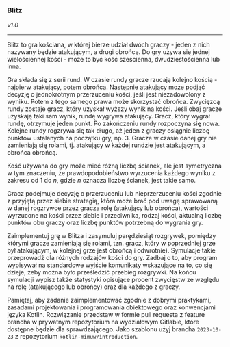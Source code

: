 ### Blitz
*v1.0*

---
Blitz to gra kościana, w której bierze udział dwóch graczy - jeden z nich
nazywany będzie atakującym, a drugi obrońcą. Do gry używa się
jednej wielościennej kości - może to być kość sześcienna, dwudziestościenna
lub inna.

Gra składa się z serii rund. W czasie rundy gracze rzucają kolejno kością -
najpierw atakujący, potem obrońca. Następnie atakujący może podjąć decyzję
o jednokrotnym przerzuceniu kości, jeśli jest niezadowolony z wyniku.
Potem z tego samego prawa może skorzystać obrońca. Zwycięzcą rundy zostaje gracz,
który uzyskał wyższy wynik na kości. Jeśli obaj gracze uzyskają taki sam wynik,
rundę wygrywa atakujący. Gracz, który wygrał rundę, otrzymuje jeden punkt.
Po zakończeniu rundy rozpoczyna się nowa. Kolejne rundy rogzrywa się tak długo,
aż jeden z graczy osiągnie liczbę punktów ustalanych na początku gry, np. 3.
Gracze w czasie danej gry nie zamieniają się rolami, tj. atakujący w każdej rundzie
jest atakującym, a obrońca obrońcą.

Kość używana do gry może mieć różną liczbę ścianek, ale jest symetryczna w tym
znaczeniu, że prawdopodobieństwo wyrzucenia każdego wyniku z zakresu od 1 do *n*,
gdzie *n* oznacza liczbę ścianek, jest takie samo.

Gracz podejmuje decyzję o przerzuceniu lub nieprzerzuceniu kości zgodnie z przyjętą
przez siebie strategią, która może brać pod uwagę sprawowaną w danej rogzrywce
przez gracza rolę (atakujący lub obrońca), wartości wyrzucone na kości przez siebie
i przeciwnika, rodzaj kości, aktualną liczbę punktów obu graczy oraz liczbę punktów
potrzebną do wygrania gry.

Zaimplementuj grę w Blitza i zasymuluj parędziesiąt rozgrywek, pomiędzy którymi
gracze zamieniają się rolami, tzn. gracz, który w poprzedniej grze był atakującym,
w kolejnej grze jest obrońcą i odwrotnie). Symulacje takie przeprowadź dla
różnych rodzajów kości do gry. Zadbaj o to, aby program wypisywał na standardowe
wyjście komunikaty wskazujące na to, co się dzieje, żeby można było prześledzić
przebieg rozgrywki. Na końcu symulacji wypisz także statystyki opisujące procent
zwycięstw ze względu na rolę (atakującego lub obrońcy) oraz dla każdego z graczy.

Pamiętaj, aby zadanie zaimplementować zgodnie z dobrymi praktykami, zasadami
projektowania i programowania obiektowego oraz konwencjami języka Kotlin.
Rozwiązanie przedstaw w formie pull requesta z feature brancha w prywatnym
repozytorium na wydziałowym Gitlabie, które dostępne będzie dla sprawdzającego.
Jako szablonu użyj brancha `2023-10-23` z repozytorium `kotlin-mimuw/introduction`.
